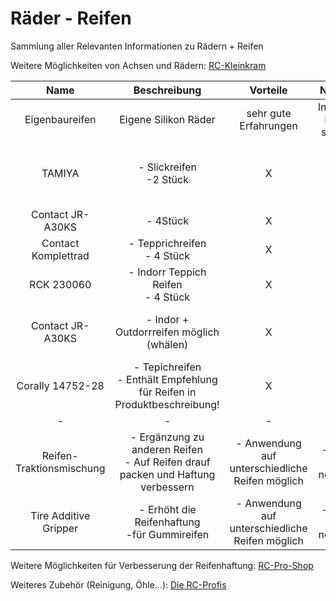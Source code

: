 # Räder - Reifen
Sammlung aller Relevanten Informationen zu Rädern + Reifen

Weitere Möglichkeiten von Achsen und Rädern: [RC-Kleinkram](https://www.rc-kleinkram.de/en/cat/index/sCategory/1665)

| Name | Beschreibung | Vorteile | Nachteile | Technische Details | Kosten | Link | 
| :--: | :----------: | :------: | :-------: | :----------------: |:----: | :--: |
| Eigenbaureifen | Eigene Silikon Räder | sehr gute Erfahrungen | Integration in Kit ist schwerer | X | X | X | 
| TAMIYA | - Slickreifen <br> -2 Stück | X | X | - Reifenbreite: 24mm <br> - Reifendurchmesser 52mm | 19,99€ | [Modellbau-hartle](https://www.haertle.de/RC+Modellbau/RC+Car+Zubehoer/Reifen+Felgen+Raeder/TAMIYA+53433+Slickreifen+Typ+A+verstaerkt+24+mm+2+Stueck+fuer+TW+1+10.html) |
| Contact JR-A30KS | - 4Stück | X | X | - Breite24 mm | 29,99€ | [RC-Kleinkram](https://www.rc-kleinkram.de/en/detail/index/sArticle/45901/sCategory/2455) |
| Contact Komplettrad | - Tepprichreifen <br> - 4 Stück | X | X | - Reifenhärte: 30 Shore | 24,50€ | [CS-Electronic](https://cs-shop.de/110-CONTACT-Komplettrad-verklebt-A30-Carpet-Spec-4Stueck) |
| RCK 230060 | - Indorr Teppich Reifen <br> - 4 Stück | X | X | - Reifenbreite: 24mm | 29,99€ | [RC-Kleinkram](https://www.rc-kleinkram.de/detail/index/sArticle/50112/sCategory/2455) |
|Contact JR-A30KS | - Indor + Outdorrreifen möglich (whälen) | X | X | - Breite: 24mm <br> - Außendurchmesser: 62,5mm | 29,99€ | [RC-Kleinkram](https://www.rc-kleinkram.de/products/05-con-jr-a30ks?c=2455)
| Corally 14752-28 | - Tepichreifen <br> - Enthält Empfehlung für Reifen in Produktbeschreibung! | X | X | - Breite: 24mm | 39,99€ | [RC-Kleinkram](https://www.rc-kleinkram.de/products/31-c-14752-28?c=2455) |
| - | - | - | - | - | - | - |
| Reifen-Traktionsmischung | - Ergänzung zu anderen Reifen <br> - Auf Reifen drauf packen und Haftung verbessern | - Anwendung auf unterschiedliche Reifen möglich | - Andere Reifen notwendig | X | 10-20$ | [Absolute Hobbyz](https://www.absolutehobbyz.com/traction-compound.html) |
| Tire Additive Gripper | - Erhöht die Reifenhaftung <br> -für Gummireifen | - Anwendung auf unterschiedliche Reifen möglich | - Andere Reifen notwendig | X | 33,90€ | [Tonisport](https://www.tonisport.de/en/tires/additive/47727/hudy-tire-additive-tire-gripper-50ml-red)

Weitere Möglichkeiten für Verbesserung der Reifenhaftung: [RC-Pro-Shop](https://www.rc-pro-shop.com/de/54-tires-additive-and-glue)

Weiteres Zubehör (Reinigung, Öhle...): [Die RC-Profis](https://www.die-rc-profis.de/zubehoer/oele-fette-schmiermittel/)